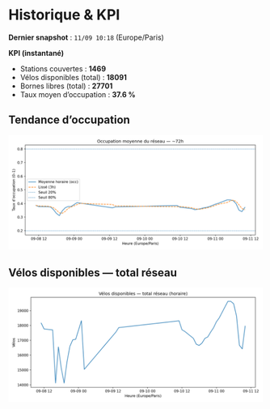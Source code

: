 # Historique & KPI

**Dernier snapshot** : `11/09 10:18` (Europe/Paris)

**KPI (instantané)**

- Stations couvertes : **1469**
- Vélos disponibles (total) : **18091**
- Bornes libres (total) : **27701**
- Taux moyen d’occupation : **37.6 %**

## Tendance d’occupation

![Mean occupancy](assets/figs/occupancy_last72h.png)

## Vélos disponibles — total réseau

![Bikes total](assets/figs/bikes_total_last72h.png)
